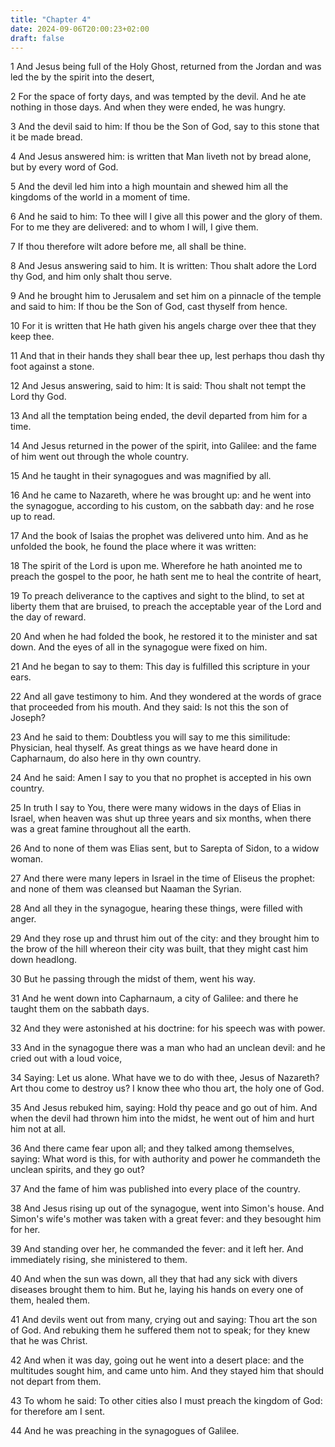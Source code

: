 ```yaml
---
title: "Chapter 4"
date: 2024-09-06T20:00:23+02:00
draft: false
---
```



1 And Jesus being full of the Holy Ghost, returned from the Jordan and was led the by the spirit into the desert,

2 For the space of forty days, and was tempted by the devil. And he ate nothing in those days. And when they were ended, he was hungry.

3 And the devil said to him: If thou be the Son of God, say to this stone that it be made bread.

4 And Jesus answered him: is written that Man liveth not by bread alone, but by every word of God.

5 And the devil led him into a high mountain and shewed him all the kingdoms of the world in a moment of time.

6 And he said to him: To thee will I give all this power and the glory of them. For to me they are delivered: and to whom I will, I give them.

7 If thou therefore wilt adore before me, all shall be thine.

8 And Jesus answering said to him. It is written: Thou shalt adore the Lord thy God, and him only shalt thou serve.

9 And he brought him to Jerusalem and set him on a pinnacle of the temple and said to him: If thou be the Son of God, cast thyself from hence.

10 For it is written that He hath given his angels charge over thee that they keep thee.

11 And that in their hands they shall bear thee up, lest perhaps thou dash thy foot against a stone.

12 And Jesus answering, said to him: It is said: Thou shalt not tempt the Lord thy God.

13 And all the temptation being ended, the devil departed from him for a time.

14 And Jesus returned in the power of the spirit, into Galilee: and the fame of him went out through the whole country.

15 And he taught in their synagogues and was magnified by all.

16 And he came to Nazareth, where he was brought up: and he went into the synagogue, according to his custom, on the sabbath day: and he rose up to read.

17 And the book of Isaias the prophet was delivered unto him. And as he unfolded the book, he found the place where it was written:

18 The spirit of the Lord is upon me. Wherefore he hath anointed me to preach the gospel to the poor, he hath sent me to heal the contrite of heart,

19 To preach deliverance to the captives and sight to the blind, to set at liberty them that are bruised, to preach the acceptable year of the Lord and the day of reward.

20 And when he had folded the book, he restored it to the minister and sat down. And the eyes of all in the synagogue were fixed on him.

21 And he began to say to them: This day is fulfilled this scripture in your ears.

22 And all gave testimony to him. And they wondered at the words of grace that proceeded from his mouth. And they said: Is not this the son of Joseph?

23 And he said to them: Doubtless you will say to me this similitude: Physician, heal thyself. As great things as we have heard done in Capharnaum, do also here in thy own country.

24 And he said: Amen I say to you that no prophet is accepted in his own country.

25 In truth I say to You, there were many widows in the days of Elias in Israel, when heaven was shut up three years and six months, when there was a great famine throughout all the earth.

26 And to none of them was Elias sent, but to Sarepta of Sidon, to a widow woman.

27 And there were many lepers in Israel in the time of Eliseus the prophet: and none of them was cleansed but Naaman the Syrian.

28 And all they in the synagogue, hearing these things, were filled with anger.

29 And they rose up and thrust him out of the city: and they brought him to the brow of the hill whereon their city was built, that they might cast him down headlong.

30 But he passing through the midst of them, went his way.

31 And he went down into Capharnaum, a city of Galilee: and there he taught them on the sabbath days.

32 And they were astonished at his doctrine: for his speech was with power.

33 And in the synagogue there was a man who had an unclean devil: and he cried out with a loud voice,

34 Saying: Let us alone. What have we to do with thee, Jesus of Nazareth? Art thou come to destroy us? I know thee who thou art, the holy one of God.

35 And Jesus rebuked him, saying: Hold thy peace and go out of him. And when the devil had thrown him into the midst, he went out of him and hurt him not at all.

36 And there came fear upon all; and they talked among themselves, saying: What word is this, for with authority and power he commandeth the unclean spirits, and they go out?

37 And the fame of him was published into every place of the country.

38 And Jesus rising up out of the synagogue, went into Simon's house. And Simon's wife's mother was taken with a great fever: and they besought him for her.

39 And standing over her, he commanded the fever: and it left her. And immediately rising, she ministered to them.

40 And when the sun was down, all they that had any sick with divers diseases brought them to him. But he, laying his hands on every one of them, healed them.

41 And devils went out from many, crying out and saying: Thou art the son of God. And rebuking them he suffered them not to speak; for they knew that he was Christ.

42 And when it was day, going out he went into a desert place: and the multitudes sought him, and came unto him. And they stayed him that should not depart from them.

43 To whom he said: To other cities also I must preach the kingdom of God: for therefore am I sent.

44 And he was preaching in the synagogues of Galilee.

